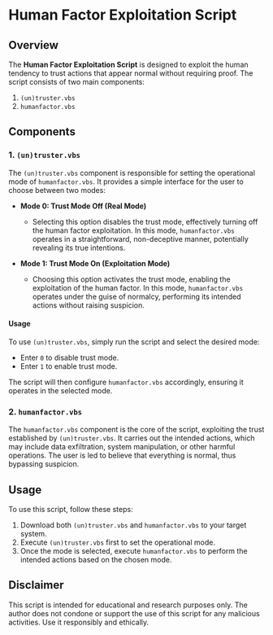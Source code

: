 # Human Factor Exploitation Script

## Overview

The **Human Factor Exploitation Script** is designed to exploit the human tendency to trust actions that appear normal without requiring proof. The script consists of two main components:

1. `(un)truster.vbs`
2. `humanfactor.vbs`

## Components

### 1. `(un)truster.vbs`

The `(un)truster.vbs` component is responsible for setting the operational mode of `humanfactor.vbs`. It provides a simple interface for the user to choose between two modes:

- **Mode 0: Trust Mode Off (Real Mode)**
  - Selecting this option disables the trust mode, effectively turning off the human factor exploitation. In this mode, `humanfactor.vbs` operates in a straightforward, non-deceptive manner, potentially revealing its true intentions.

- **Mode 1: Trust Mode On (Exploitation Mode)**
  - Choosing this option activates the trust mode, enabling the exploitation of the human factor. In this mode, `humanfactor.vbs` operates under the guise of normalcy, performing its intended actions without raising suspicion.

#### Usage

To use `(un)truster.vbs`, simply run the script and select the desired mode:

- Enter `0` to disable trust mode.
- Enter `1` to enable trust mode.

The script will then configure `humanfactor.vbs` accordingly, ensuring it operates in the selected mode.

### 2. `humanfactor.vbs`

The `humanfactor.vbs` component is the core of the script, exploiting the trust established by `(un)truster.vbs`. It carries out the intended actions, which may include data exfiltration, system manipulation, or other harmful operations. The user is led to believe that everything is normal, thus bypassing suspicion.

## Usage

To use this script, follow these steps:

1. Download both `(un)truster.vbs` and `humanfactor.vbs` to your target system.
2. Execute `(un)truster.vbs` first to set the operational mode.
3. Once the mode is selected, execute `humanfactor.vbs` to perform the intended actions based on the chosen mode.

## Disclaimer

This script is intended for educational and research purposes only. The author does not condone or support the use of this script for any malicious activities. Use it responsibly and ethically.
